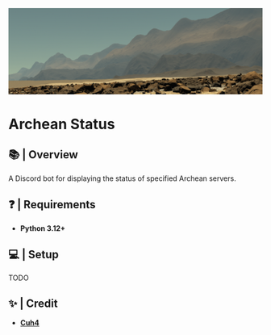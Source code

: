 ![BANNER](imgs/readme_banner.png)

# Archean Status

## 📚 | Overview
A Discord bot for displaying the status of specified Archean servers.

## ❓ | Requirements
- **Python 3.12+**

## 💻 | Setup
TODO

## ✨ | Credit
- **[Cuh4](https://github.com/Cuh4)**